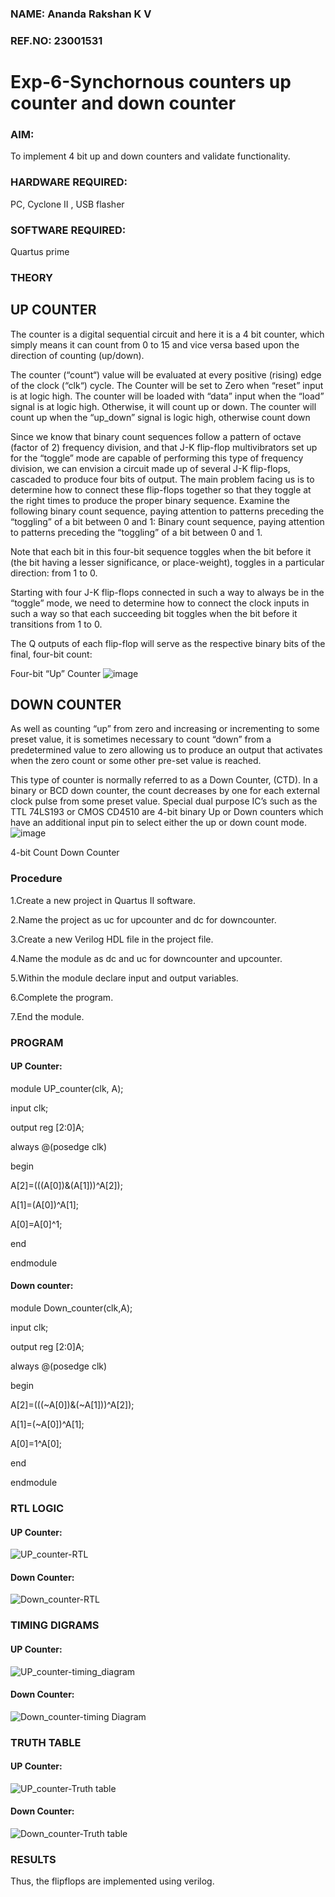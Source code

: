 ### NAME: Ananda Rakshan K V
### REF.NO: 23001531
# Exp-6-Synchornous counters  up counter and down counter 
### AIM:
To implement 4 bit up and down counters and validate  functionality.
### HARDWARE REQUIRED:
PC, Cyclone II , USB flasher
### SOFTWARE REQUIRED:   
Quartus prime
### THEORY 
## UP COUNTER 
The counter is a digital sequential circuit and here it is a 4 bit counter, which simply means it can count from 0 to 15 and vice versa based upon the direction of counting (up/down). 

The counter (“count“) value will be evaluated at every positive (rising) edge of the clock (“clk“) cycle.
The Counter will be set to Zero when “reset” input is at logic high.
The counter will be loaded with “data” input when the “load” signal is at logic high. Otherwise, it will count up or down.
The counter will count up when the “up_down” signal is logic high, otherwise count down

Since we know that binary count sequences follow a pattern of octave (factor of 2) frequency division, and that J-K flip-flop multivibrators set up for the “toggle” mode are capable of performing this type of frequency division, we can envision a circuit made up of several J-K flip-flops, cascaded to produce four bits of output.
The main problem facing us is to determine how to connect these flip-flops together so that they toggle at the right times to produce the proper binary sequence.
Examine the following binary count sequence, paying attention to patterns preceding the “toggling” of a bit between 0 and 1:
Binary count sequence, paying attention to patterns preceding the “toggling” of a bit between 0 and 1.

Note that each bit in this four-bit sequence toggles when the bit before it (the bit having a lesser significance, or place-weight), toggles in a particular direction: from 1 to 0.



 
 

Starting with four J-K flip-flops connected in such a way to always be in the “toggle” mode, we need to determine how to connect the clock inputs in such a way so that each succeeding bit toggles when the bit before it transitions from 1 to 0.

The Q outputs of each flip-flop will serve as the respective binary bits of the final, four-bit count:

  
 

Four-bit “Up” Counter
![image](https://user-images.githubusercontent.com/36288975/169644758-b2f4339d-9532-40c5-af40-8f4f8c942e2c.png)



## DOWN COUNTER 

As well as counting “up” from zero and increasing or incrementing to some preset value, it is sometimes necessary to count “down” from a predetermined value to zero allowing us to produce an output that activates when the zero count or some other pre-set value is reached.

This type of counter is normally referred to as a Down Counter, (CTD). In a binary or BCD down counter, the count decreases by one for each external clock pulse from some preset value. Special dual purpose IC’s such as the TTL 74LS193 or CMOS CD4510 are 4-bit binary Up or Down counters which have an additional input pin to select either the up or down count mode.
![image](https://user-images.githubusercontent.com/36288975/169644844-1a14e123-7228-4ed8-81a9-eb937dff4ac8.png)


4-bit Count Down Counter
### Procedure

1.Create a new project in Quartus II software.

2.Name the project as uc for upcounter and dc for downcounter.

3.Create a new Verilog HDL file in the project file.

4.Name the module as dc and uc for downcounter and upcounter.

5.Within the module declare input and output variables.

6.Complete the program.

7.End the module.

### PROGRAM 
#### UP Counter:

module UP_counter(clk, A);

input clk;

output reg [2:0]A;

always @(posedge clk)

begin

A[2]=(((A[0])&(A[1]))^A[2]);
 
A[1]=(A[0])^A[1];
 
A[0]=A[0]^1;
 
end

endmodule

#### Down counter:

module Down_counter(clk,A);

input clk;

output reg [2:0]A;

always @(posedge clk)

begin

A[2]=(((~A[0])&(~A[1]))^A[2]);

A[1]=(~A[0])^A[1];

A[0]=1^A[0];

end

endmodule

### RTL LOGIC
#### UP Counter:
![UP_counter-RTL](https://github.com/anandarakshan/Exp-7-Synchornous-counters-/assets/139217934/49cf5858-4e14-4fac-8648-ff8d9e9c3225)

#### Down Counter:
![Down_counter-RTL](https://github.com/anandarakshan/Exp-7-Synchornous-counters-/assets/139217934/4e65060f-7265-40c0-8d9e-4c2caf9191cc)

### TIMING DIGRAMS
#### UP Counter:
![UP_counter-timing_diagram](https://github.com/anandarakshan/Exp-7-Synchornous-counters-/assets/139217934/9b8d609f-edbf-4764-9d3f-4d6dcb38febd)

#### Down Counter:
![Down_counter-timing Diagram](https://github.com/anandarakshan/Exp-7-Synchornous-counters-/assets/139217934/c5c50286-ff33-49e4-acf6-84447d09e688)

### TRUTH TABLE 
#### UP Counter:
![UP_counter-Truth table](https://github.com/anandarakshan/Exp-7-Synchornous-counters-/assets/139217934/73cb2e23-d461-4a50-8443-491bf6060a19)

#### Down Counter:
![Down_counter-Truth table](https://github.com/anandarakshan/Exp-7-Synchornous-counters-/assets/139217934/d51f9e8d-5437-4d7b-b69d-f10cc237061c)

### RESULTS 
Thus, the flipflops are implemented using verilog.
